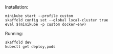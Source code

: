 Installation:
```
minikube start --profile custom
skaffold config set --global local-cluster true
eval $(minikube -p custom docker-env)
```

Running:
```
skaffold dev
kubectl get deploy,pods
```


